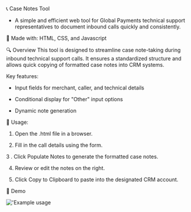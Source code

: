 📞 Case Notes Tool
- A simple and efficient web tool for Global Payments technical support representatives to document inbound calls quickly and consistently.

🧰 Made with:
HTML, CSS, and Javascript

🔍 Overview
This tool is designed to streamline case note-taking during inbound technical support calls. It ensures a standardized structure and allows quick copying of formatted case notes into CRM systems.

Key features:

- Input fields for merchant, caller, and technical details

- Conditional display for "Other" input options

- Dynamic note generation


📒 Usage:

1. Open the .html file in a browser.

2. Fill in the call details using the form.

3 . Click Populate Notes to generate the formatted case notes.

4. Review or edit the notes on the right.

5. Click Copy to Clipboard to paste into the designated CRM account.

📸 Demo

  !['Example usage](https://github.com/BrandonL02/Global-Note-Program/blob/08e1f47a2bfa4c34b2ce15e2dd576c450d8288bf/example_usage.png)
